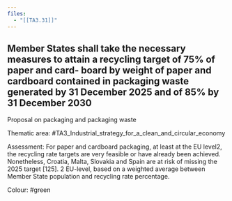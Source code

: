 ```yaml
---
files:
  - "[[TA3.31]]"
---
```

## Member States shall take the necessary measures to attain a recycling target of 75% of paper and card- board by weight of paper and cardboard contained in packaging waste generated by 31 December 2025 and of 85% by 31 December 2030
Proposal on packaging and packaging waste

Thematic area: #TA3_Industrial_strategy_for_a_clean_and_circular_economy

Assessment: For paper and cardboard packaging, at least at the EU level2, the recycling rate targets are very feasible or have already been achieved. Nonetheless, Croatia, Malta, Slovakia and Spain are at risk of missing the 2025 target [125].
2 EU-level, based on a weighted average between Member State population and recycling rate percentage.

Colour: #green
